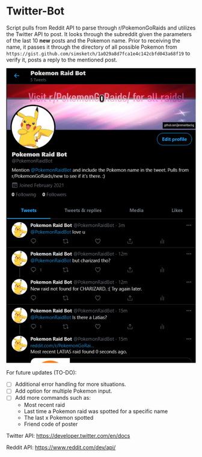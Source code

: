 # Twitter-Bot
Script pulls from Reddit API to parse through r/PokemonGoRaids and utilizes the Twitter API to post. It looks through the subreddit given the parameters of the last 10 **new** posts and the Pokemon name. Prior to receiving the name, it passes it through the directory of all possible Pokemon from ```https://gist.github.com/simsketch/1a029a8d7fca1e4c142cbfd043a68f19```
to verify it, posts a reply to the mentioned post.

![](media/twitter_main.png)

For future updates (TO-DO):
- [ ] Additional error handling for more situations.
- [ ] Add option for multiple Pokemon input.
- [ ] Add more commands such as: 
  * Most recent raid
  * Last time a Pokemon raid was spotted for a specific name
  * The last x Pokemon spotted
  * Friend code of poster

Twitter API:
https://developer.twitter.com/en/docs

Reddit API:
https://www.reddit.com/dev/api/

